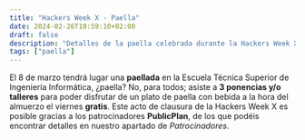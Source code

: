 ```yaml
---
title: "Hackers Week X - Paella"
date: 2024-02-26T10:59:10+02:00
draft: false
description: "Detalles de la paella celebrada durante la Hackers Week X"
tags: ["paella"]
---
```


El 8 de marzo tendrá lugar una **paellada** en la Escuela Técnica Superior de Ingeniería Informática, ¿paella? No, para todos; asiste a **3 ponencias y/o talleres**  para poder disfrutar de un plato de paella con bebida a la hora del almuerzo el viernes **gratis**.
Este acto de clausura de la Hackers Week X es posible gracias a los patrocinadores **PublicPlan**, de los que podéis encontrar detalles en nuestro apartado de *Patrocinadores*.